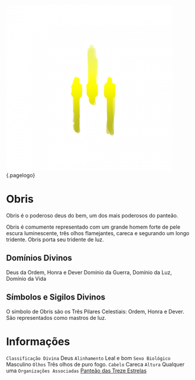 <!-- TITLE: Obris -->
<!-- SUBTITLE: Deus da Ordem, Honra e Dever -->

![B 3496 F 4 D 9512 F 5 Cbc 5 D 7 C 7 A 5 Cfdca 2 Da](/uploads/b-3496-f-4-d-9512-f-5-cbc-5-d-7-c-7-a-5-cfdca-2-da.png "B 3496 F 4 D 9512 F 5 Cbc 5 D 7 C 7 A 5 Cfdca 2 Da"){.pagelogo}
# Obris
Obris é o poderoso deus do bem, um dos mais poderosos do panteão.

Obris é comumente representado com um grande homem forte de pele escura luminescente, três olhos flamejantes, careca e segurando um longo tridente. Obris porta seu tridente de luz.

## Domínios Divinos
Deus da Ordem, Honra e Dever Domínio da Guerra, Domínio da Luz, Domínio da Vida

## Símbolos e Sigilos Divinos
O símbolo de Obris são os Três Pilares Celestiais: Ordem, Honra e Dever. São representados como mastros de luz.

# Informações
`Classificação Divina` Deus
`Alinhamento` Leal e bom 
`Sexo Biológico` Masculino 
`Olhos` Três olhos de puro fogo. 
`Cabelo` Careca 
`Altura` Qualquer uma 
`Organizações Associadas` [Panteão das Treze Estrelas](http://localhost/divindades/panteao-das-treze-estrelas#panteao-das-treze-estrelas)
